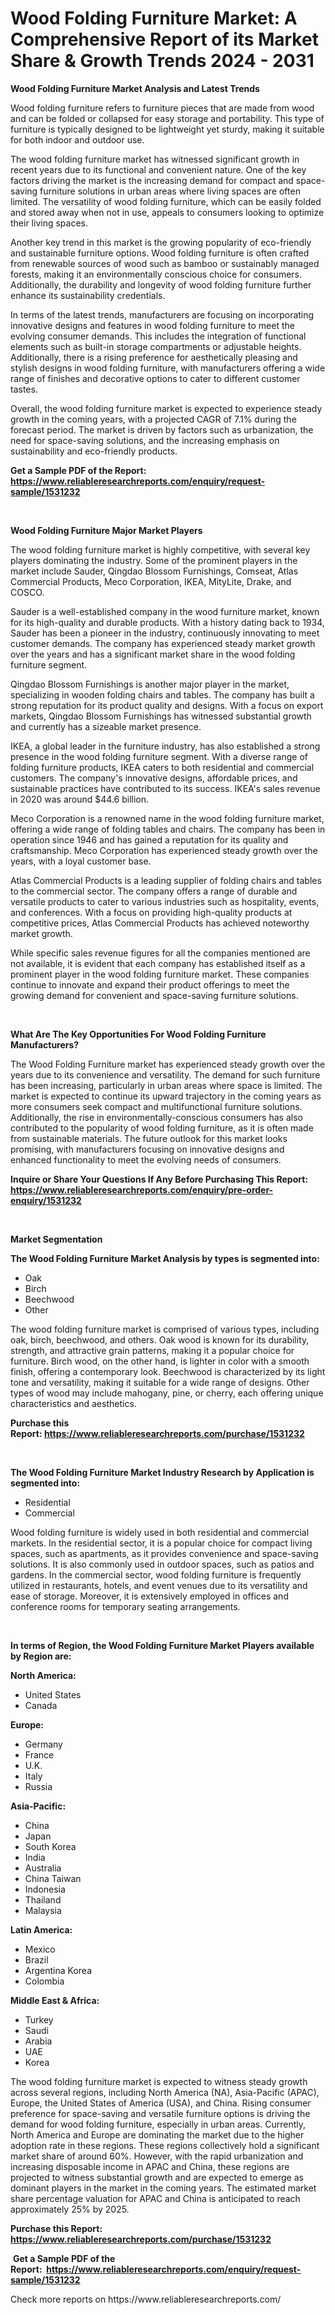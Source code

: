 <p><h1>Wood Folding Furniture Market: A Comprehensive Report of its Market Share & Growth Trends 2024 - 2031</h1></p><p><strong>Wood Folding Furniture Market Analysis and Latest Trends</strong></p>
<p><p>Wood folding furniture refers to furniture pieces that are made from wood and can be folded or collapsed for easy storage and portability. This type of furniture is typically designed to be lightweight yet sturdy, making it suitable for both indoor and outdoor use.</p><p>The wood folding furniture market has witnessed significant growth in recent years due to its functional and convenient nature. One of the key factors driving the market is the increasing demand for compact and space-saving furniture solutions in urban areas where living spaces are often limited. The versatility of wood folding furniture, which can be easily folded and stored away when not in use, appeals to consumers looking to optimize their living spaces.</p><p>Another key trend in this market is the growing popularity of eco-friendly and sustainable furniture options. Wood folding furniture is often crafted from renewable sources of wood such as bamboo or sustainably managed forests, making it an environmentally conscious choice for consumers. Additionally, the durability and longevity of wood folding furniture further enhance its sustainability credentials.</p><p>In terms of the latest trends, manufacturers are focusing on incorporating innovative designs and features in wood folding furniture to meet the evolving consumer demands. This includes the integration of functional elements such as built-in storage compartments or adjustable heights. Additionally, there is a rising preference for aesthetically pleasing and stylish designs in wood folding furniture, with manufacturers offering a wide range of finishes and decorative options to cater to different customer tastes.</p><p>Overall, the wood folding furniture market is expected to experience steady growth in the coming years, with a projected CAGR of 7.1% during the forecast period. The market is driven by factors such as urbanization, the need for space-saving solutions, and the increasing emphasis on sustainability and eco-friendly products.</p></p>
<p><strong>Get a Sample PDF of the Report:&nbsp; <a href="https://www.reliableresearchreports.com/enquiry/request-sample/1531232">https://www.reliableresearchreports.com/enquiry/request-sample/1531232</a></strong></p>
<p>&nbsp;</p>
<p><strong>Wood Folding Furniture Major Market Players</strong></p>
<p><p>The wood folding furniture market is highly competitive, with several key players dominating the industry. Some of the prominent players in the market include Sauder, Qingdao Blossom Furnishings, Comseat, Atlas Commercial Products, Meco Corporation, IKEA, MityLite, Drake, and COSCO.</p><p>Sauder is a well-established company in the wood furniture market, known for its high-quality and durable products. With a history dating back to 1934, Sauder has been a pioneer in the industry, continuously innovating to meet customer demands. The company has experienced steady market growth over the years and has a significant market share in the wood folding furniture segment.</p><p>Qingdao Blossom Furnishings is another major player in the market, specializing in wooden folding chairs and tables. The company has built a strong reputation for its product quality and designs. With a focus on export markets, Qingdao Blossom Furnishings has witnessed substantial growth and currently has a sizeable market presence.</p><p>IKEA, a global leader in the furniture industry, has also established a strong presence in the wood folding furniture segment. With a diverse range of folding furniture products, IKEA caters to both residential and commercial customers. The company's innovative designs, affordable prices, and sustainable practices have contributed to its success. IKEA's sales revenue in 2020 was around $44.6 billion.</p><p>Meco Corporation is a renowned name in the wood folding furniture market, offering a wide range of folding tables and chairs. The company has been in operation since 1946 and has gained a reputation for its quality and craftsmanship. Meco Corporation has experienced steady growth over the years, with a loyal customer base.</p><p>Atlas Commercial Products is a leading supplier of folding chairs and tables to the commercial sector. The company offers a range of durable and versatile products to cater to various industries such as hospitality, events, and conferences. With a focus on providing high-quality products at competitive prices, Atlas Commercial Products has achieved noteworthy market growth.</p><p>While specific sales revenue figures for all the companies mentioned are not available, it is evident that each company has established itself as a prominent player in the wood folding furniture market. These companies continue to innovate and expand their product offerings to meet the growing demand for convenient and space-saving furniture solutions.</p></p>
<p>&nbsp;</p>
<p><strong>What Are The Key Opportunities For Wood Folding Furniture Manufacturers?</strong></p>
<p><p>The Wood Folding Furniture market has experienced steady growth over the years due to its convenience and versatility. The demand for such furniture has been increasing, particularly in urban areas where space is limited. The market is expected to continue its upward trajectory in the coming years as more consumers seek compact and multifunctional furniture solutions. Additionally, the rise in environmentally-conscious consumers has also contributed to the popularity of wood folding furniture, as it is often made from sustainable materials. The future outlook for this market looks promising, with manufacturers focusing on innovative designs and enhanced functionality to meet the evolving needs of consumers.</p></p>
<p><strong>Inquire or Share Your Questions If Any Before Purchasing This Report: <a href="https://www.reliableresearchreports.com/enquiry/pre-order-enquiry/1531232">https://www.reliableresearchreports.com/enquiry/pre-order-enquiry/1531232</a></strong></p>
<p>&nbsp;</p>
<p><strong>Market Segmentation</strong></p>
<p><strong>The Wood Folding Furniture Market Analysis by types is segmented into:</strong></p>
<p><ul><li>Oak</li><li>Birch</li><li>Beechwood</li><li>Other</li></ul></p>
<p><p>The wood folding furniture market is comprised of various types, including oak, birch, beechwood, and others. Oak wood is known for its durability, strength, and attractive grain patterns, making it a popular choice for furniture. Birch wood, on the other hand, is lighter in color with a smooth finish, offering a contemporary look. Beechwood is characterized by its light tone and versatility, making it suitable for a wide range of designs. Other types of wood may include mahogany, pine, or cherry, each offering unique characteristics and aesthetics.</p></p>
<p><strong>Purchase this Report:&nbsp;<a href="https://www.reliableresearchreports.com/purchase/1531232">https://www.reliableresearchreports.com/purchase/1531232</a></strong></p>
<p>&nbsp;</p>
<p><strong>The Wood Folding Furniture Market Industry Research by Application is segmented into:</strong></p>
<p><ul><li>Residential</li><li>Commercial</li></ul></p>
<p><p>Wood folding furniture is widely used in both residential and commercial markets. In the residential sector, it is a popular choice for compact living spaces, such as apartments, as it provides convenience and space-saving solutions. It is also commonly used in outdoor spaces, such as patios and gardens. In the commercial sector, wood folding furniture is frequently utilized in restaurants, hotels, and event venues due to its versatility and ease of storage. Moreover, it is extensively employed in offices and conference rooms for temporary seating arrangements.</p></p>
<p>&nbsp;</p>
<p><strong>In terms of Region, the Wood Folding Furniture Market Players available by Region are:</strong></p>
<p>
    <p> <strong> North America: </strong>
        <ul>
            <li>United States</li>
            <li>Canada</li>
        </ul>
        </p> 
    <p> <strong> Europe: </strong>
        <ul>
            <li>Germany</li>
            <li>France</li>
            <li>U.K.</li>
            <li>Italy</li>
            <li>Russia</li>
        </ul>
        </p> 
    <p> <strong> Asia-Pacific: </strong>
        <ul>
            <li>China</li>
            <li>Japan</li>
            <li>South Korea</li>
            <li>India</li>
            <li>Australia</li>
            <li>China Taiwan</li>
            <li>Indonesia</li>
            <li>Thailand</li>
            <li>Malaysia</li>
        </ul>
        </p> 
    <p> <strong> Latin America: </strong>
        <ul>
            <li>Mexico</li>
            <li>Brazil</li>
            <li>Argentina Korea</li>
            <li>Colombia</li>
        </ul>
        </p> 
    <p> <strong> Middle East & Africa: </strong>
        <ul>
            <li>Turkey</li>
            <li>Saudi</li>
            <li>Arabia</li>
            <li>UAE</li>
            <li>Korea</li>
        </ul>
    </p>
    </p>
<p><p>The wood folding furniture market is expected to witness steady growth across several regions, including North America (NA), Asia-Pacific (APAC), Europe, the United States of America (USA), and China. Rising consumer preference for space-saving and versatile furniture options is driving the demand for wood folding furniture, especially in urban areas. Currently, North America and Europe are dominating the market due to the higher adoption rate in these regions. These regions collectively hold a significant market share of around 60%. However, with the rapid urbanization and increasing disposable income in APAC and China, these regions are projected to witness substantial growth and are expected to emerge as dominant players in the market in the coming years. The estimated market share percentage valuation for APAC and China is anticipated to reach approximately 25% by 2025.</p></p>
<p><strong>Purchase this Report: <a href="https://www.reliableresearchreports.com/purchase/1531232">https://www.reliableresearchreports.com/purchase/1531232</a></strong></p>
<p>&nbsp;<strong>Get a Sample PDF of the Report:&nbsp;&nbsp;<a href="https://www.reliableresearchreports.com/enquiry/request-sample/1531232">https://www.reliableresearchreports.com/enquiry/request-sample/1531232</a></strong></p>
<p><strong></strong></p>
<p>Check more reports on https://www.reliableresearchreports.com/</p>